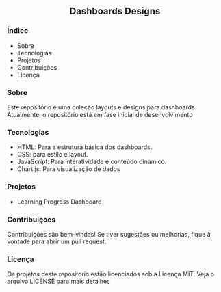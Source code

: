 <h2 align=center>Dashboards Designs</h2>

 <h3>Índice</h3> 
 
 * Sobre
 * Tecnologias
 * Projetos
 * Contribuições
 * Licença

 <h3>Sobre</h3>
 
<p>Este repositório é uma coleção layouts e designs para dashboards. Atualmente, o repositório está em fase inicial de desenvolvimento</p>

<h3>Tecnologias</h3>

* HTML: Para a estrutura básica dos dashboards.
* CSS: para estilo e layout.
* JavaScript: Para interatividade e conteúdo dinamico.
* Chart.js: Para visualização de dados

<h3>Projetos</h3>

* Learning Progress Dashboard

<h3>Contribuições</h3>
<p>Contribuições são bem-vindas! Se tiver sugestões ou melhorias, fique à vontade para abrir um pull request.</p>

<h3>Licença</h3>
<p> Os projetos deste repositorio estão licenciados sob a Licença MIT. Veja o arquivo LICENSE para mais detalhes</p>
